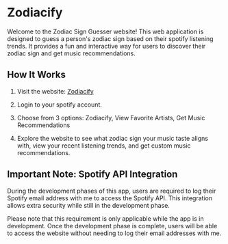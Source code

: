 # Zodiacify

Welcome to the Zodiac Sign Guesser website! This web application is designed to guess a person's zodiac sign based on their spotify listening trends. It provides a fun and interactive way for users to discover their zodiac sign and get music recommendations.

## How It Works

1. Visit the website: [Zodiacify](https://zodiacify.vercel.app/)

2. Login to your spotify account.

3. Choose from 3 options: Zodiacify, View Favorite Artists, Get Music Recommendations

4. Explore the website to see what zodiac sign your music taste aligns with, view your recent listening trends, and get custom music recommendations.

## Important Note: Spotify API Integration

During the development phases of this app, users are required to log their Spotify email address with me to access the Spotify API. This integration allows extra security while still in the development phase.

Please note that this requirement is only applicable while the app is in development. Once the development phase is complete, users will be able to access the website without needing to log their email addresses with me.


